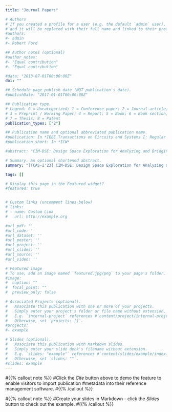 ```yaml
---
title: "Journal Papers"

# Authors
# If you created a profile for a user (e.g. the default `admin` user), write the username (folder name) here 
# and it will be replaced with their full name and linked to their profile.
#authors:
#- admin
#- Robert Ford

## Author notes (optional)
#author_notes:
#- "Equal contribution"
#- "Equal contribution"

#date: "2013-07-01T00:00:00Z"
doi: ""

## Schedule page publish date (NOT publication's date).
#publishDate: "2017-01-01T00:00:00Z"

## Publication type.
# Legend: 0 = Uncategorized; 1 = Conference paper; 2 = Journal article;
# 3 = Preprint / Working Paper; 4 = Report; 5 = Book; 6 = Book section;
# 7 = Thesis; 8 = Patent
publication_types: ["2"]

## Publication name and optional abbreviated publication name.
#publication: In *IEEE Transactions on Circuits and Systems I: Regular Papers*
#publication_short: In *ICW*

#abstract: "CIM-DSE: Design Space Exploration for Analyzing and Bridging the Efficiency Gap between the Computing-in-Memory Macro and Accelerator (under review)"

# Summary. An optional shortened abstract.
summary: "[TCAS-I'23] CIM-DSE: Design Space Exploration for Analyzing and Bridging the Efficiency Gap between the Computing-in-Memory Macro and Accelerator (under review)"

tags: []

# Display this page in the Featured widget?
#featured: true


# Custom links (uncomment lines below)
# links:
# - name: Custom Link
#   url: http://example.org

#url_pdf: ''
#url_code: ''
#url_dataset: ''
#url_poster: ''
#url_project: ''
#url_slides: ''
#url_source: ''
#url_video: ''

# Featured image
# To use, add an image named `featured.jpg/png` to your page's folder. 
#image:
#  caption: ""
#  focal_point: ""
#  preview_only: false

# Associated Projects (optional).
#   Associate this publication with one or more of your projects.
#   Simply enter your project's folder or file name without extension.
#   E.g. `internal-project` references #`content/project/internal-project/index.md`.
#   Otherwise, set `projects: []`.
#projects:
#- example

# Slides (optional).
#   Associate this publication with Markdown slides.
#   Simply enter your slide deck's filename without extension.
#   E.g. `slides: "example"` references #`content/slides/example/index.md`.
#   Otherwise, set `slides: ""`.
#slides: example
---
```


#{{% callout note %}}
#Click the *Cite* button above to demo the feature to enable visitors to import publication #metadata into their reference management software.
#{{% /callout %}}

#{{% callout note %}}
#Create your slides in Markdown - click the *Slides* button to check out the example.
#{{% /callout %}}

